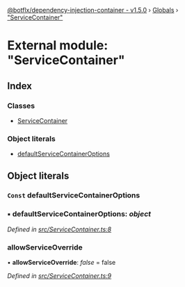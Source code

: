 [@botflx/dependency-injection-container - v1.5.0](../README.md) › [Globals](../globals.md) › ["ServiceContainer"](_servicecontainer_.md)

# External module: "ServiceContainer"

## Index

### Classes

* [ServiceContainer](../classes/_servicecontainer_.servicecontainer.md)

### Object literals

* [defaultServiceContainerOptions](_servicecontainer_.md#const-defaultservicecontaineroptions)

## Object literals

### `Const` defaultServiceContainerOptions

### ▪ **defaultServiceContainerOptions**: *object*

*Defined in [src/ServiceContainer.ts:8](https://github.com/botflux/dependency-injection-container/blob/be695a3/src/ServiceContainer.ts#L8)*

###  allowServiceOverride

• **allowServiceOverride**: *false* = false

*Defined in [src/ServiceContainer.ts:9](https://github.com/botflux/dependency-injection-container/blob/be695a3/src/ServiceContainer.ts#L9)*
